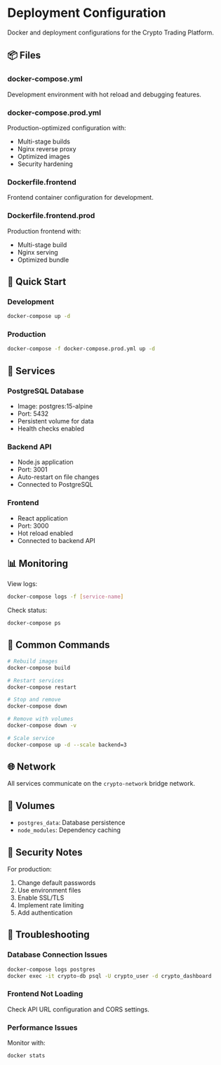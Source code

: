 # Deployment Configuration

Docker and deployment configurations for the Crypto Trading Platform.

## 📦 Files

### docker-compose.yml
Development environment with hot reload and debugging features.

### docker-compose.prod.yml
Production-optimized configuration with:
- Multi-stage builds
- Nginx reverse proxy
- Optimized images
- Security hardening

### Dockerfile.frontend
Frontend container configuration for development.

### Dockerfile.frontend.prod
Production frontend with:
- Multi-stage build
- Nginx serving
- Optimized bundle

## 🚀 Quick Start

### Development
```bash
docker-compose up -d
```

### Production
```bash
docker-compose -f docker-compose.prod.yml up -d
```

## 🔧 Services

### PostgreSQL Database
- Image: postgres:15-alpine
- Port: 5432
- Persistent volume for data
- Health checks enabled

### Backend API
- Node.js application
- Port: 3001
- Auto-restart on file changes
- Connected to PostgreSQL

### Frontend
- React application
- Port: 3000
- Hot reload enabled
- Connected to backend API

## 📊 Monitoring

View logs:
```bash
docker-compose logs -f [service-name]
```

Check status:
```bash
docker-compose ps
```

## 🔄 Common Commands

```bash
# Rebuild images
docker-compose build

# Restart services
docker-compose restart

# Stop and remove
docker-compose down

# Remove with volumes
docker-compose down -v

# Scale service
docker-compose up -d --scale backend=3
```

## 🌐 Network

All services communicate on the `crypto-network` bridge network.

## 💾 Volumes

- `postgres_data`: Database persistence
- `node_modules`: Dependency caching

## 🔐 Security Notes

For production:
1. Change default passwords
2. Use environment files
3. Enable SSL/TLS
4. Implement rate limiting
5. Add authentication

## 🚨 Troubleshooting

### Database Connection Issues
```bash
docker-compose logs postgres
docker exec -it crypto-db psql -U crypto_user -d crypto_dashboard
```

### Frontend Not Loading
Check API URL configuration and CORS settings.

### Performance Issues
Monitor with:
```bash
docker stats
```